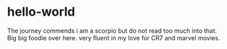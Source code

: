 # hello-world
The journey commends
i am a scorpio but do not read too much into that.
Big big foodie over here.
very fluent in my love for CR7 and marvel movies.
